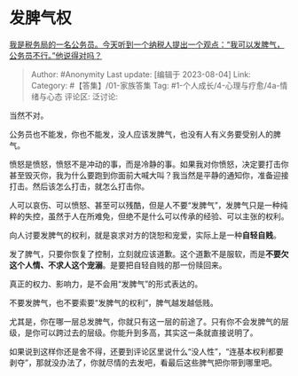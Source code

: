# 发脾气权
[我是税务局的一名公务员。今天听到一个纳税人提出一个观点：“我可以发脾气，公务员不行。”他说得对吗？](https://www.zhihu.com/question/419534290/answer/3149133496)

> Author: #Anonymity
> Last update: [编辑于 2023-08-04]
> Link:
> Category: #【答集】/01-家族答集
> Tag: #1-个人成长/4-心理与疗愈/4a-情绪与心态 
> 评论区:
> 泛讨论:

当然不对。

公务员也不能发，你也不能发，没人应该发脾气，也没有人有义务要受别人的脾气。

愤怒是愤怒，愤怒不是冲动的事，而是冷静的事。如果我对你愤怒，决定要打击你甚至毁灭你，我为什么要跑到你面前大喊大叫？我当然是平静的通知你，准备迎接打击。然后该怎么打击，就怎么打击你。

人可以哀伤、可以愤怒、甚至可以残酷，但是人不要“发脾气”，发脾气只是一种纯粹的失控，虽然于人在所难免，但绝不是什么可以传承的经验、可以主张的权利。

向人讨要发脾气的权利，就是哀求对方的饶恕和宠爱，实际上是一种**自轻自贱**。

发了脾气，只要你恢复了控制，立刻就应该道歉。这个道歉不是服软，而是**不要欠这个人情、不求人这个宠溺**。是要把自轻自贱的那一份赎回来。

真正的权力、影响力，是不会用“发脾气”的形式表达的。

不要发脾气，也不要索要“发脾气的权利”，脾气越发越低贱。

尤其是，你在哪一层总发脾气，你就只有这一层的前途了。只有你不会发脾气的层级，是你可以跨过去的层级。你能升到多高，其实这一条就直接说明了。

如果说到这样你还是舍不得，还要到评论区里说什么“没人性”，“连基本权利都要剥夺”，那就没办法了，你就尽情的去发吧，看最后这些脾气把你带到哪里吧。
